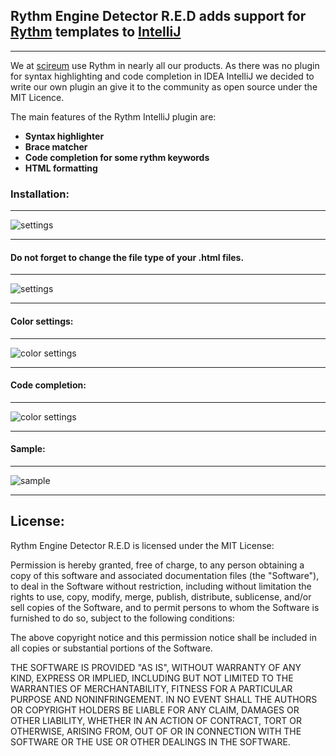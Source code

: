  
## **Rythm Engine Detector R.E.D adds support for [Rythm](http://rythmengine.org/) templates to [IntelliJ](https://www.jetbrains.com/idea/)**
***

We at [scireum](http://www.scireum.de/) use Rythm in nearly all our products. As there was no plugin for syntax highlighting and code completion in IDEA IntelliJ we decided to write our own plugin an give it to the community as open source under the MIT Licence.

The main features of the Rythm IntelliJ plugin are:

- **Syntax highlighter**
- **Brace matcher**
- **Code completion for some rythm keywords**
- **HTML formatting**

### Installation: 
***
![settings](https://github.com/scireum-incubator/rythm_plugin/blob/master/resources/screenshots/Screenshot3.PNG)
***

#### Do not forget to change the file type of your .html files.
***

![settings](https://github.com/scireum-incubator/rythm_plugin/blob/master/resources/screenshots/Screenshot.PNG)
***

#### Color settings:
***
![color settings](https://github.com/scireum-incubator/rythm_plugin/blob/master/resources/screenshots/Screenshot2.PNG)
***

#### Code completion:
***
![color settings](https://github.com/scireum-incubator/rythm_plugin/blob/master/resources/screenshots/Screenshot4.PNG)
***

#### Sample:
***
![sample](https://github.com/scireum-incubator/rythm_plugin/blob/master/resources/screenshots/Screenshot1.PNG)
***
## License:
Rythm Engine Detector R.E.D is licensed under the MIT License:

Permission is hereby granted, free of charge, to any person obtaining a copy of this software and associated documentation files (the "Software"), to deal in the Software without restriction, including without limitation the rights to use, copy, modify, merge, publish, distribute, sublicense, and/or sell copies of the Software, and to permit persons to whom the Software is furnished to do so, subject to the following conditions:

The above copyright notice and this permission notice shall be included in all copies or substantial portions of the Software.

THE SOFTWARE IS PROVIDED "AS IS", WITHOUT WARRANTY OF ANY KIND, EXPRESS OR IMPLIED, INCLUDING BUT NOT LIMITED TO THE WARRANTIES OF MERCHANTABILITY, FITNESS FOR A PARTICULAR PURPOSE AND NONINFRINGEMENT. IN NO EVENT SHALL THE AUTHORS OR COPYRIGHT HOLDERS BE LIABLE FOR ANY CLAIM, DAMAGES OR OTHER LIABILITY, WHETHER IN AN ACTION OF CONTRACT, TORT OR OTHERWISE, ARISING FROM, OUT OF OR IN CONNECTION WITH THE SOFTWARE OR THE USE OR OTHER DEALINGS IN THE SOFTWARE.
